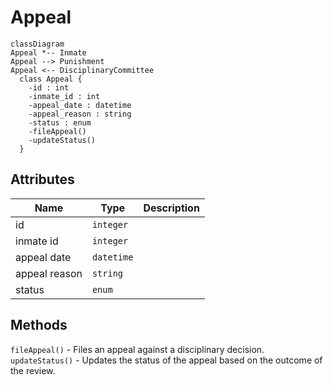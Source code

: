 # Appeal

``` mermaid
classDiagram
Appeal *-- Inmate
Appeal --> Punishment
Appeal <-- DisciplinaryCommittee
  class Appeal {
    -id : int
    -inmate_id : int
    -appeal_date : datetime
    -appeal_reason : string
    -status : enum
    -fileAppeal()
    -updateStatus()
  }
```

## Attributes

| Name                  | Type      | Description   |
| -                     | -         | -             |
| id                    | `integer` |               |
| inmate id             | `integer` |               |
| appeal date           | `datetime`|               |
| appeal reason         | `string`  |               |
| status                | `enum`    |               |

## Methods
`fileAppeal()` - Files an appeal against a disciplinary decision.<br/>
`updateStatus()` - Updates the status of the appeal based on the outcome of the review.

